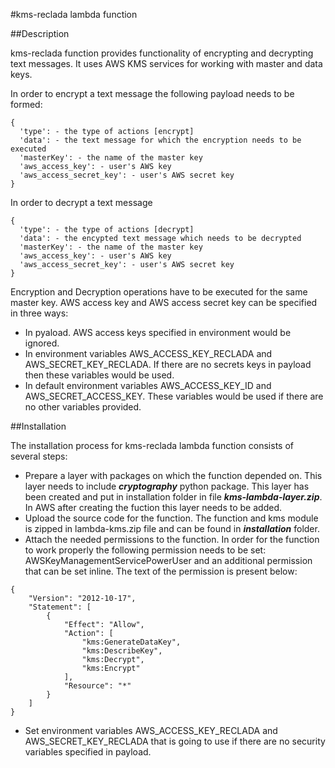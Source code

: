 #kms-reclada lambda function 

##Description

kms-reclada function provides functionality of encrypting and decrypting text messages. It uses AWS KMS services for working with master and data keys.

In order to encrypt a text message the following payload needs to be formed:
```
{
  'type': - the type of actions [encrypt]
  'data': - the text message for which the encryption needs to be executed
  'masterKey': - the name of the master key
  'aws_access_key': - user's AWS key
  'aws_access_secret_key': - user's AWS secret key
}
```
In order to decrypt a text message
```
{
  'type': - the type of actions [decrypt]
  'data': - the encypted text message which needs to be decrypted
  'masterKey': - the name of the master key
  'aws_access_key': - user's AWS key
  'aws_access_secret_key': - user's AWS secret key
}
```

Encryption and Decryption operations have to be executed for the same master key. AWS access key and AWS access secret key can be specified in three ways:
- In pyaload. AWS access keys specified in environment would be ignored.
- In environment variables AWS_ACCESS_KEY_RECLADA and AWS_SECRET_KEY_RECLADA. If there are no secrets keys in payload then these variables would be used. 
- In default environment variables AWS_ACCESS_KEY_ID and AWS_SECRET_ACCESS_KEY. These variables would be used if there are no other variables provided.

##Installation

The installation process for kms-reclada lambda function consists of several steps:
- Prepare a layer with packages on which the function depended on. This layer needs to include _**cryptography**_ python package. This layer has been created and put in installation folder in file _**kms-lambda-layer.zip**_. In AWS after creating the fuction this layer needs to be added.
- Upload the source code for the function. The function and kms module is zipped in lambda-kms.zip file and can be found in _**installation**_ folder.
- Attach the needed permissions to the function. In order for the function to work properly the following permission needs to be set: AWSKeyManagementServicePowerUser and an additional permission that can be set inline. The text of the permission is present below:
```
{
    "Version": "2012-10-17",
    "Statement": [
        {
            "Effect": "Allow",
            "Action": [
                "kms:GenerateDataKey",
                "kms:DescribeKey",
                "kms:Decrypt",
                "kms:Encrypt"
            ],
            "Resource": "*"
        }
    ]
}
```
- Set environment variables AWS_ACCESS_KEY_RECLADA and AWS_SECRET_KEY_RECLADA that is going to use if there are no security variables specified in payload.

        